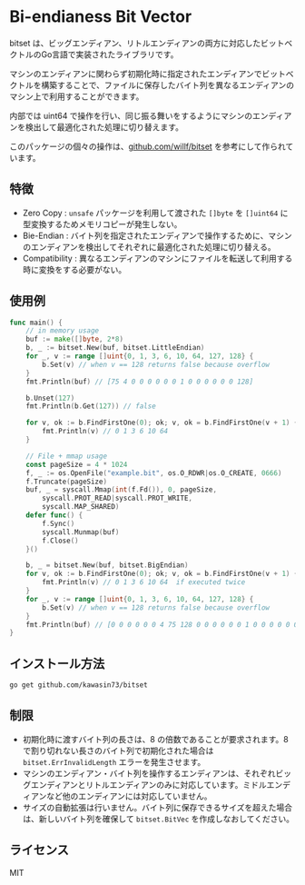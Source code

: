# Bi-endianess Bit Vector

bitset は、ビッグエンディアン、リトルエンディアンの両方に対応したビットベクトルのGo言語で実装されたライブラリです。

マシンのエンディアンに関わらず初期化時に指定されたエンディアンでビットベクトルを構築することで、ファイルに保存したバイト列を異なるエンディアンのマシン上で利用することができます。

内部では uint64 で操作を行い、同じ振る舞いをするようにマシンのエンディアンを検出して最適化された処理に切り替えます。

このパッケージの個々の操作は、[github.com/willf/bitset](https://github.com/willf/bitset) を参考にして作られています。

## 特徴

- Zero Copy : `unsafe` パッケージを利用して渡された `[]byte` を `[]uint64` に型変換するためメモリコピーが発生しない。
- Bie-Endian : バイト列を指定されたエンディアンで操作するために、マシンのエンディアンを検出してそれぞれに最適化された処理に切り替える。
- Compatibility : 異なるエンディアンのマシンにファイルを転送して利用する時に変換をする必要がない。

## 使用例

```go
func main() {
	// in memory usage
	buf := make([]byte, 2*8)
	b, _ := bitset.New(buf, bitset.LittleEndian)
	for _, v := range []uint{0, 1, 3, 6, 10, 64, 127, 128} {
		b.Set(v) // when v == 128 returns false because overflow
	}
	fmt.Println(buf) // [75 4 0 0 0 0 0 0 1 0 0 0 0 0 0 128]

	b.Unset(127)
	fmt.Println(b.Get(127)) // false

	for v, ok := b.FindFirstOne(0); ok; v, ok = b.FindFirstOne(v + 1) {
		fmt.Println(v) // 0 1 3 6 10 64
	}

	// File + mmap usage
	const pageSize = 4 * 1024
	f, _ := os.OpenFile("example.bit", os.O_RDWR|os.O_CREATE, 0666)
	f.Truncate(pageSize)
	buf, _ = syscall.Mmap(int(f.Fd()), 0, pageSize,
		syscall.PROT_READ|syscall.PROT_WRITE,
		syscall.MAP_SHARED)
	defer func() {
		f.Sync()
		syscall.Munmap(buf)
		f.Close()
	}()

	b, _ = bitset.New(buf, bitset.BigEndian)
	for v, ok := b.FindFirstOne(0); ok; v, ok = b.FindFirstOne(v + 1) {
		fmt.Println(v) // 0 1 3 6 10 64  if executed twice
	}
	for _, v := range []uint{0, 1, 3, 6, 10, 64, 127, 128} {
		b.Set(v) // when v == 128 returns false because overflow
	}
	fmt.Println(buf) // [0 0 0 0 0 0 4 75 128 0 0 0 0 0 0 1 0 0 0 0 0 0 0 1 0 0 0 0 ....
}
```

## インストール方法

```bash
go get github.com/kawasin73/bitset
```

## 制限

- 初期化時に渡すバイト列の長さは、8 の倍数であることが要求されます。8 で割り切れない長さのバイト列で初期化された場合は `bitset.ErrInvalidLength` エラーを発生させます。
- マシンのエンディアン・バイト列を操作するエンディアンは、それぞれビッグエンディアンとリトルエンディアンのみに対応しています。ミドルエンディアンなど他のエンディアンには対応していません。
- サイズの自動拡張は行いません。バイト列に保存できるサイズを超えた場合は、新しいバイト列を確保して `bitset.BitVec` を作成しなおしてください。

## ライセンス

MIT
